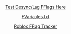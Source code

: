 <p align="center"><a href="https://www.roblox.com/games/11746390170/Desync-Playground">Test Desync/Lag FFlags Here</a></p>
<p align="center"><a href="https://raw.githubusercontent.com/MaximumADHD/Roblox-Client-Tracker/roblox/FVariables.txt">FVariables.txt</a></p>
<p align="center"><a href="https://github.com/MaximumADHD/Roblox-FFlag-Tracker">Roblox FFlag Tracker</a></p>
